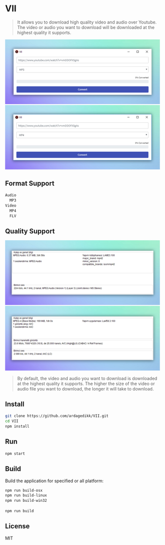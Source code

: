 # VII

> It allows you to download high quality video and audio over Youtube. The video or audio you want to download will be downloaded at the highest quality it supports.

![](media/Screenshot_1.jpg)
![](media/Screenshot_5.jpg)

## Format Support

```sh
Audio
  MP3
Video
  MP4
  FLV
```

## Quality Support

![](media/Screenshot_3.jpg)
![](media/Screenshot_4.jpg)

> By default, the video and audio you want to download is downloaded at the highest quality it supports. The higher the size of the video or audio file you want to download, the longer it will take to download.


## Install

```sh
git clone https://github.com/ardagedikk/VII.git
cd VII
npm install
```

## Run

```sh
npm start
```

## Build

Build the application for specified or all platform:

```sh
npm run build-osx
npm run build-linux
npm run build-win32

npm run build
```


## License

MIT